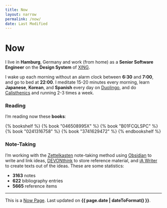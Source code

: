 ```yaml
---
title: Now
layout: narrow
permalink: /now/
date: Last Modified
---
```


# Now

I live in **Hamburg**, Germany and work (from home) as a **Senior Software Engineer** on the **Design System** of [XING](https://www.xing.com/).

I wake up each morning without an alarm clock between **6:30** and **7:00**, and go to bed at **22:00**. I meditate 15-20 minutes every morning, learn **Japanese**, **Korean**, and **Spanish** every day on [Duolingo](https://www.duolingo.com/profile/kogakure), and do [Calisthenics](/calisthenics/) and running 2-3 times a week.

### Reading

I’m reading now these **books**:

{% bookshelf %}
{% book "046508995X" %}
{% book "B01FCQLSPC" %}
{% book "0241316758" %}
{% book "3741629472" %}
{% endbookshelf %}

### Note-Taking

I’m working with the [Zettelkasten](https://zettelkasten.de/) note-taking method using [Obsidian](https://obsidian.md/) to write and link ideas, [DEVONthink](https://www.devontechnologies.com/apps/devonthink) to store reference material, and [iA Writer](https://ia.net/writer) to create texts out of the ideas. These are some statistics:

- **3163** notes
- **622** bibliography entries
- **5665** reference items

---

This is a [Now Page](https://nownownow.com/). Last updated on **{{ page.date | dateToFormat() }}**.
